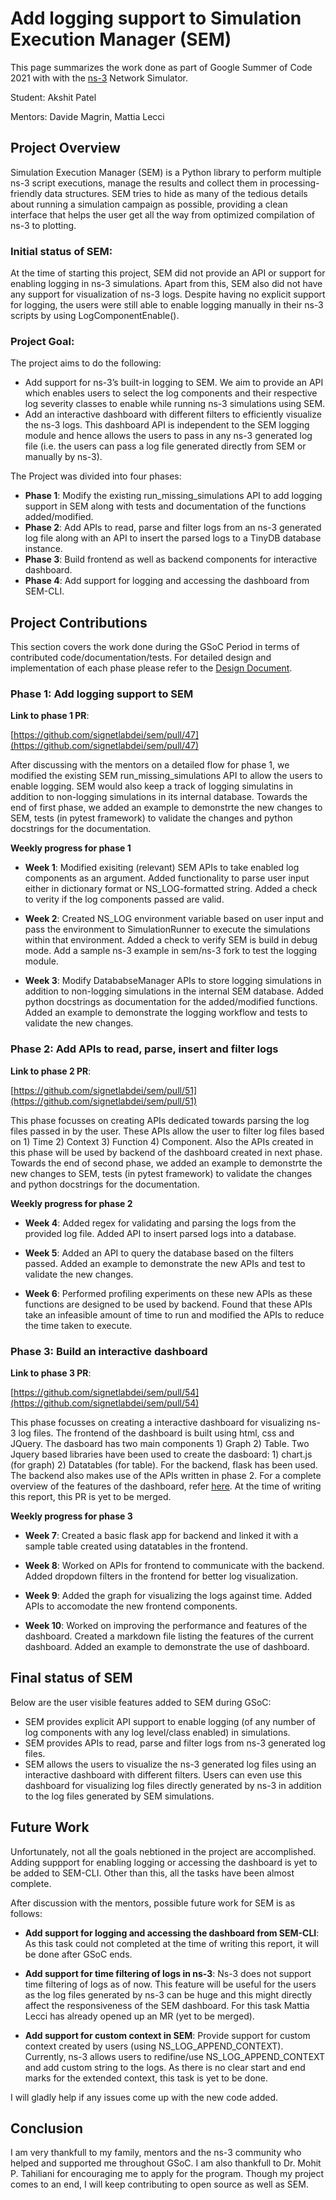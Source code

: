 # Add logging support to Simulation Execution Manager (SEM)
This page summarizes the work done as part of Google Summer of Code 2021 with with the [ns-3](https://gitlab.com/nsnam) Network Simulator.

Student: Akshit Patel

Mentors: Davide Magrin, Mattia Lecci

## Project Overview
Simulation Execution Manager (SEM) is a Python library to perform multiple ns-3 script executions, manage the results and collect them in processing-friendly data structures. SEM tries to hide as many of the tedious details about running a simulation campaign as possible, providing a clean interface that helps the user get all the way from optimized compilation of ns-3 to plotting.

### Initial status of SEM: 
At the time of starting this project, SEM did not provide an API or support for enabling logging in ns-3 simulations. Apart from this, SEM also did not have any support for visualization of ns-3 logs. Despite having no explicit support for logging, the users were still able to enable logging manually in their ns-3 scripts by using LogComponentEnable(). 

### Project Goal: 
The project aims to do the following:
- Add support for ns-3’s built-in logging to SEM. We aim to provide an API which enables users to select the log components and their respective log severity classes to enable while running ns-3 simulations using SEM. 
- Add an interactive dashboard with different filters to efficiently visualize the ns-3 logs. This dashboard API is independent to the SEM logging module and hence allows the users to pass in any ns-3 generated log file (i.e. the users can pass a log file generated directly from SEM or manually by ns-3). 

The Project was divided into four phases:
- **Phase 1**: Modify the existing run_missing_simulations API to add logging support in SEM along with tests and documentation of the functions added/modified.
- **Phase 2**: Add APIs to read, parse and filter logs from an ns-3 generated log file along with an API to insert the parsed logs to a TinyDB database instance.
- **Phase 3**: Build frontend as well as backend components for interactive dashboard.
- **Phase 4**: Add support for logging and accessing the dashboard from SEM-CLI. 

## Project Contributions
This section covers the work done during the GSoC Period in terms of contributed code/documentation/tests. For detailed design and implementation of each phase please refer to the [Design Document](https://docs.google.com/document/d/1GWQFEF1my4VmCnKayGZGYj6lwtYFQeE5qFI5emJlbOw/edit#).

### Phase 1: Add logging support to SEM
**Link to phase 1 PR**:

[https://github.com/signetlabdei/sem/pull/47](https://github.com/signetlabdei/sem/pull/47)

After discussing with the mentors on a detailed flow for phase 1, we modified the existing SEM run_missing_simulations API to allow the users to enable logging. SEM would also keep a track of logging simulatins in addition to non-logging simulations in its internal database. Towards the end of first phase, we added an example to demonstrte the new changes to SEM, tests (in pytest framework) to validate the changes and python docstrings for the documentation.

**Weekly progress for phase 1**

- **Week 1**: Modified exisiting (relevant) SEM APIs to take enabled log components as an argument. Added functionality to parse user input either in dictionary format or NS_LOG-formatted string. Added a check to verity if the log components passed are valid.

- **Week 2**: Created NS_LOG environment variable based on user input and pass the environment to SimulationRunner to execute the simulations within that environment. Added a check to verify SEM is build in debug mode. Add a sample ns-3 example in sem/ns-3 fork to test the logging module.  

- **Week 3**: Modify DatababseManager APIs to store logging simulations in addition to non-logging simulations in the internal SEM database. Added python docstrings as documentation for the added/modified functions. Added an example to demonstrate the logging workflow and tests to validate the new changes.


### Phase 2: Add APIs to read, parse, insert and filter logs
**Link to phase 2 PR**:

[https://github.com/signetlabdei/sem/pull/51](https://github.com/signetlabdei/sem/pull/51)

This phase focusses on creating APIs dedicated towards parsing the log files passed in by the user. These APIs allow the user to filter log files based on 1) Time 2) Context 3) Function 4) Component. Also the APIs created in this phase will be used by backend of the dashboard created in next phase. Towards the end of second phase, we added an example to demonstrte the new changes to SEM, tests (in pytest framework) to validate the changes and python docstrings for the documentation.

**Weekly progress for phase 2**

- **Week 4**: Added regex for validating and parsing the logs from the provided log file. Added API to insert parsed logs into a database.
 
- **Week 5**: Added an API to query the database based on the filters passed. Added an example to demonstrate the new APIs and test to validate the new changes.

- **Week 6**: Performed profiling experiments on these new APIs as these functions are designed to be used by backend. Found that these APIs take an infeasible amount of time to run and modified the APIs to reduce the time taken to execute. 


### Phase 3: Build an interactive dashboard 
**Link to phase 3 PR**:

[https://github.com/signetlabdei/sem/pull/54](https://github.com/signetlabdei/sem/pull/54)

This phase focusses on creating a interactive dashboard for visualizing ns-3 log files. The frontend of the dashboard is built using html, css and JQuery. The dasboard has two main components 1) Graph 2) Table. Two Jquery based libraries have been used to create the dasboard: 1) chart.js (for graph) 2) Datatables (for table). For the backend, flask has been used. The backend also makes use of the APIs written in phase 2. For a complete overview of the features of the dashboard, refer [here]().  At the time of writing this report, this PR is yet to be merged. 

**Weekly progress for phase 3**

- **Week 7**: Created a basic flask app for backend and linked it with a sample table created using datatables in the frontend. 

- **Week 8**: Worked on APIs for frontend to communicate with the backend. Added dropdown filters in the frontend for better log visualization. 

- **Week 9**: Added the graph for visualizing the logs against time. Added APIs to accomodate the new frontend components. 

- **Week 10**: Worked on improving the performance and features of the dashboard. Created a markdown file listing the features of the current dashboard. Added an example to demonstrate the use of dashboard. 


## Final status of SEM 
Below are the user visible features added to SEM during GSoC:
- SEM provides explicit API support to enable logging (of any number of log components with any log level/class enabled) in simulations.
- SEM provides APIs to read, parse and filter logs from ns-3 generated log files.
- SEM allows the users to visualize the ns-3 generated log files using an interactive dashboard with different filters. Users can even use this dashboard for visualizing log files directly generated by ns-3 in addition to the log files generated by SEM simulations. 


## Future Work
Unfortunately, not all the goals nebtioned in the project are accomplished. Adding suppport for enabling logging or accessing the dashboard is yet to be added to SEM-CLI. Other than this, all the tasks have been almost complete. 

After discussion with the mentors, possible future work for SEM is as follows:

- **Add support for logging and accessing the dashboard from SEM-CLI**: As this task could not completed at the time of writing this report, it will be done after GSoC ends.

- **Add support for time filtering of logs in ns-3**: Ns-3 does not support time filtering of logs as of now. This feature will be useful for the users as the log files generated by ns-3 can be huge and this might directly affect the responsiveness of the SEM dashboard. For this task Mattia Lecci has already opened up an MR (yet to be merged).  

- **Add support for custom context in SEM**: Provide support for custom context created by users (using NS_LOG_APPEND_CONTEXT). Currently, ns-3 allows users to redifine/use NS_LOG_APPEND_CONTEXT and add custom string to the logs. As there is no clear start and end marks for the extended context, this task is yet to be done.

I will gladly help if any issues come up with the new code added.

## Conclusion
I am very thankfull to my family, mentors and the ns-3 community who helped and supported me throughout GSoC. I am also thankfull to Dr. Mohit P. Tahiliani for encouraging me to apply for the program. Though my project comes to an end, I will keep contributing to open source as well as SEM. 





